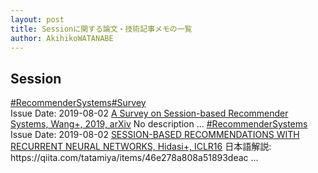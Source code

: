 ```yaml
---
layout: post
title: Sessionに関する論文・技術記事メモの一覧
author: AkihikoWATANABE
---
```

## Session
<div class="visible-content">
<a class="button" href="articles/RecommenderSystems.html">#RecommenderSystems</a><a class="button" href="articles/Survey.html">#Survey</a><br><span class="issue_date">Issue Date: 2019-08-02</span>
<a href="https://github.com/AkihikoWatanabe/paper_notes/issues/314">A Survey on Session-based Recommender Systems, Wang+, 2019, arXiv</a>
<span class="snippet">No description ...</span>
<a class="button" href="articles/RecommenderSystems.html">#RecommenderSystems</a><br><span class="issue_date">Issue Date: 2019-08-02</span>
<a href="https://github.com/AkihikoWatanabe/paper_notes/issues/315">SESSION-BASED RECOMMENDATIONS WITH RECURRENT NEURAL NETWORKS, Hidasi+, ICLR16</a>
<span class="snippet">日本語解説: https://qiita.com/tatamiya/items/46e278a808a51893deac ...</span>
</div>
